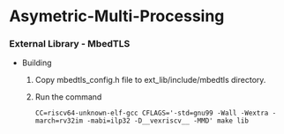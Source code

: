 
# Asymetric-Multi-Processing

### External Library - MbedTLS 

- Building

  1. Copy mbedtls_config.h file to ext_lib/include/mbedtls directory.

  2. Run the command 

      `CC=riscv64-unknown-elf-gcc CFLAGS='-std=gnu99 -Wall -Wextra -march=rv32im -mabi=ilp32 -D__vexriscv__ -MMD' make lib`

